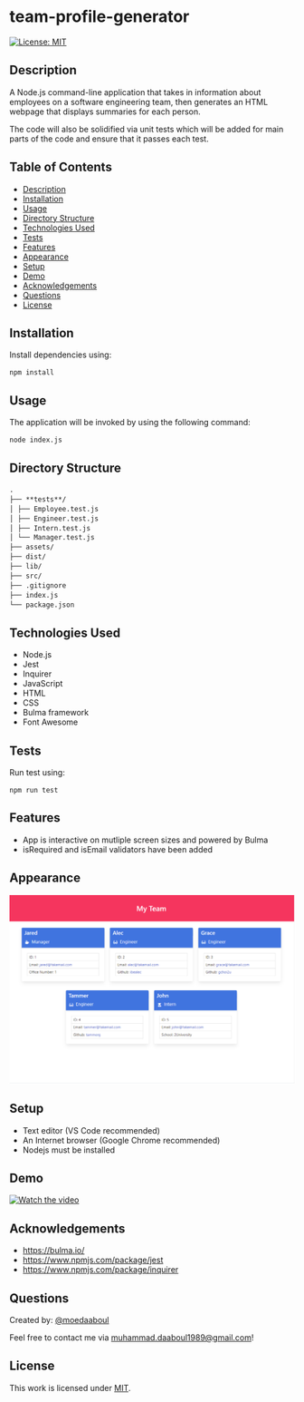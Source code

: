 # team-profile-generator

[![License: MIT](https://img.shields.io/badge/License-MIT-yellow.svg)](https://opensource.org/licenses/MIT)

## Description

A Node.js command-line application that takes in information about employees on a software engineering team, then generates an HTML webpage that displays summaries for each person.

The code will also be solidified via unit tests which will be added for main parts of the code and ensure that it passes each test.

## Table of Contents

- [Description](#description)
- [Installation](#installation)
- [Usage](#usage)
- [Directory Structure](#directory-structure)
- [Technologies Used](#technologies-used)
- [Tests](#tests)
- [Features](#features)
- [Appearance](#appearance)
- [Setup](#setup)
- [Demo](#demo)
- [Acknowledgements](#acknowledgements)
- [Questions](#questions)
- [License](#license)

## Installation

​Install dependencies using:

    npm install

## Usage

The application will be invoked by using the following command:

    node index.js

## Directory Structure

```md
.
├── **tests**/
│ ├── Employee.test.js
│ ├── Engineer.test.js
│ ├── Intern.test.js
│ └── Manager.test.js
├── assets/
├── dist/
├── lib/
├── src/
├── .gitignore
├── index.js
└── package.json
```

## Technologies Used

- Node.js
- Jest
- Inquirer
- JavaScript
- HTML
- CSS
- Bulma framework
- Font Awesome

## Tests

Run test using:

    npm run test

## Features

- App is interactive on mutliple screen sizes and powered by Bulma
- isRequired and isEmail validators have been added

## Appearance

![My team profile](./assets/appearance.png)

## Setup

- Text editor (VS Code recommended)
- An Internet browser (Google Chrome recommended)
- Nodejs must be installed

## Demo

[![Watch the video](https://i.imgur.com/vKb2F1B.png)](https://drive.google.com/file/d/1KAaGDYgHObkcrLzAKw4rKIMEY04-3JRm/view)

## Acknowledgements

- https://bulma.io/
- https://www.npmjs.com/package/jest
- https://www.npmjs.com/package/inquirer

## Questions

Created by: [@moedaaboul](https://github.com/moedaaboul)

Feel free to contact me via [muhammad.daaboul1989@gmail.com](muhammad.daaboul1989@gmail.com)!

## License

This work is licensed under
[MIT](#).
